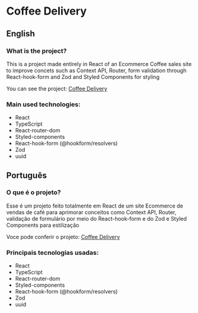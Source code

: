# Coffee Delivery

## English

### What is the project?

This is a project made entirely in React of an Ecommerce Coffee sales site to improve concets such as Context API, Router, form validation through React-hook-form and Zod and Styled Components for styling

You can see the project: [Coffee Delivery](https://coffee-delivery-azure.vercel.app/)

### Main used technologies:

- React
- TypeScript
- React-router-dom
- Styled-components
- React-hook-form (@hookform/resolvers)
- Zod
- uuid


## Português

### O que é o projeto?

Esse é um projeto feito totalmente em React de um site Ecommerce de vendas de café para aprimorar conceitos como Context API, Router, validação de formulário por meio do React-hook-form e do Zod e Styled Components para estilização

Voce pode conferir o projeto: [Coffee Delivery](https://coffee-delivery-azure.vercel.app/)

### Principais tecnologias usadas:

- React
- TypeScript
- React-router-dom
- Styled-components
- React-hook-form (@hookform/resolvers)
- Zod
- uuid